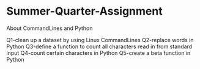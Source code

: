 # Summer-Quarter-Assignment
About CommandLines and Python

Q1-clean up a dataset by using Linux CommandLines
Q2-replace words in Python
Q3-define a function to count all characters read in from standard input
Q4-count certain characters in Python
Q5-create a beta function in Python
